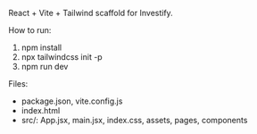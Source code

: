 React + Vite + Tailwind scaffold for Investify.

How to run:
1. npm install
2. npx tailwindcss init -p
3. npm run dev

Files:
- package.json, vite.config.js
- index.html
- src/: App.jsx, main.jsx, index.css, assets, pages, components
